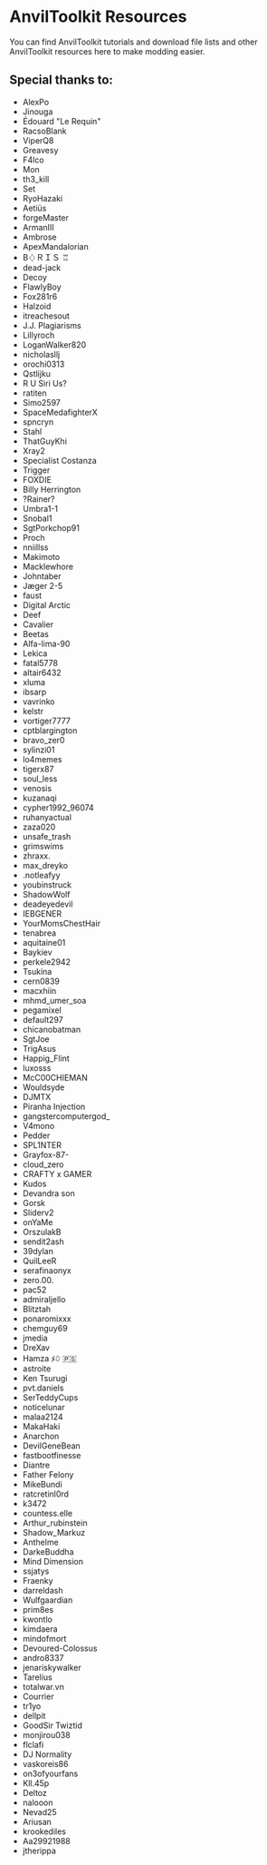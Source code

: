 # AnvilToolkit Resources
You can find AnvilToolkit tutorials and download file lists and other AnvilToolkit resources here to make modding easier.

## Special thanks to:
- AlexPo
- Jinouga
- Édouard "Le Requin"
- RacsoBlank
- ViperQ8
- Greavesy
- F4lco
- Mon
- th3_kill
- Set
- RyoHazaki
- Aetiüs
- forgeMaster
- ArmanIII
- Ambrose
- ApexMandalorian
- B♢ＲＩＳ ♖
- dead-jack
- Decoy
- FlawlyBoy
- Fox281r6
- Halzoid
- itreachesout
- J.J. Plagiarisms
- Lillyroch
- LoganWalker820
- nicholasllj
- orochi0313
- Qstlijku
- R U Siri Us?
- ratiten
- Simo2597
- SpaceMedafighterX
- spncryn
- Stahl
- ThatGuyKhi
- Xray2
- Specialist Costanza
- Trigger
- FOXDIE
- Billy Herrington
- ?Rainer?
- Umbra1-1
- Snobal1
- SgtPorkchop91
- Proch
- nniillss
- Makimoto
- Macklewhore
- Johntaber
- Jæger 2-5
- faust
- Digital Arctic
- Deef
- Cavalier
- Beetas
- Alfa-lima-90
- Lekica
- fatal5778
- altair6432
- xluma
- ibsarp
- vavrinko
- kelstr
- vortiger7777
- cptblargington
- bravo_zer0
- sylinzi01
- lo4memes
- tigerx87
- soul_less
- venosis
- kuzanaqi
- cypher1992_96074
- ruhanyactual
- zaza020
- unsafe_trash
- grimswims
- zhraxx.
- max_dreyko
- .notleafyy
- youbinstruck
- ShadowWolf
- deadeyedevil
- IEBGENER
- YourMomsChestHair
- tenabrea
- aquitaine01
- Baykiev
- perkele2942
- Tsukina
- cern0839
- macxhiin
- mhmd_umer_soa
- pegamixel
- default297
- chicanobatman
- SgtJoe
- TrigAsus
- Happig_Flint
- luxosss
- McC00CHIEMAN
- Wouldsyde
- DJMTX
- Piranha Injection
- gangstercomputergod_
- V4mono
- Pedder
- SPL1NTER
- Grayfox-87-
- cloud_zero
- CRAFTY x GAMER
- Kudos
- Devandra son
- Gorsk
- Sliderv2
- onYaMe
- OrszulakB
- sendit2ash
- 39dylan
- QuilLeeR
- serafinaonyx
- zero.00.
- pac52
- admiraljello
- Blitztah
- ponaromixxx
- chemguy69
- jmedia
- DreXav
- Hamza ﾒ𝟶 🇵🇸
- astroite
- Ken Tsurugi
- pvt.daniels
- SerTeddyCups
- noticelunar
- malaa2124
- MakaHaki
- Anarchon
- DevilGeneBean
- fastbootfinesse
- Diantre
- Father Felony
- MikeBundi
- ratcretinl0rd
- k3472
- countess.elle
- Arthur_rubinstein
- Shadow_Markuz
- Anthelme
- DarkeBuddha
- Mind Dimension
- ssjatys
- Fraenky
- darreldash
- Wulfgaardian
- prim8es
- kwontlo
- kimdaera
- mindofmort
- Devoured-Colossus
- andro8337
- jenariskywalker
- Tarelius
- totalwar.vn
- Courrier
- tr1yo
- dellpit
- GoodSir Twiztid
- monjirou038
- flclafi
- DJ Normality
- vaskoreis86
- on3ofyourfans
- Kll.45p
- Deltoz
- nalooon
- Nevad25
- Ariusan
- krookediles
- Aa29921988
- jtherippa
